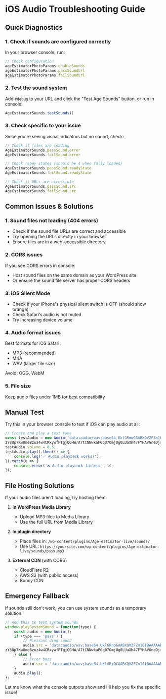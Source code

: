 # iOS Audio Troubleshooting Guide

## Quick Diagnostics

### 1. Check if sounds are configured correctly
In your browser console, run:
```javascript
// Check configuration
ageEstimatorPhotoParams.enableSounds
ageEstimatorPhotoParams.passSoundUrl
ageEstimatorPhotoParams.failSoundUrl
```

### 2. Test the sound system
Add `#debug` to your URL and click the "Test Age Sounds" button, or run in console:
```javascript
AgeEstimatorSounds.testSounds()
```

### 3. Check specific to your issue
Since you're seeing visual indicators but no sound, check:
```javascript
// Check if files are loading
AgeEstimatorSounds.passSound.error
AgeEstimatorSounds.failSound.error

// Check ready states (should be 4 when fully loaded)
AgeEstimatorSounds.passSound.readyState
AgeEstimatorSounds.failSound.readyState

// Check if URLs are accessible
AgeEstimatorSounds.passSound.src
AgeEstimatorSounds.failSound.src
```

## Common Issues & Solutions

### 1. **Sound files not loading (404 errors)**
- Check if the sound file URLs are correct and accessible
- Try opening the URLs directly in your browser
- Ensure files are in a web-accessible directory

### 2. **CORS issues**
If you see CORS errors in console:
- Host sound files on the same domain as your WordPress site
- Or ensure the sound file server has proper CORS headers

### 3. **iOS Silent Mode**
- Check if your iPhone's physical silent switch is OFF (should show orange)
- Check Safari's audio is not muted
- Try increasing device volume

### 4. **Audio format issues**
Best formats for iOS Safari:
- MP3 (recommended)
- M4A
- WAV (larger file size)

Avoid: OGG, WebM

### 5. **File size**
Keep audio files under 1MB for best compatibility

## Manual Test

Try this in your browser console to test if iOS can play audio at all:

```javascript
// Create and play a test tone
const testAudio = new Audio('data:audio/wav;base64,UklGRnoGAABXQVZFZm10IBAAAAABAAEAQB8AAEAfAAABAAgAZGF0YQoGAACBhYqFbF1fdJivrJBhNjVgodDbq2EcBj+a2/LDciUFLIHO8tiJNwgZaLvt559NEAxQp+PwtmMcBjiR1/LMeSwFJHfH8N2QQAoUXrTp66hVFApGn+DyvmwhBCuBzvLXiTYIG2m98OScTgwOUajk4bllHQU5k9n1zHkqBSh+0fDEly9vvN6dUBEGOIza8st+LAUqgM7w4Yk2CBpovO2ooU4LDVOX5eSqWBkIR6Hg8bJWCz9+zOXOiDAHF2S77OihUBcFQZ
zY88p7KwUme8zuz4w4CRxywfPTgjQGHW/A7tCNNwkaPGq07OmjUg0LUaXh47FYHAVGneDjrWIZCUCY3+6wYhYEOpbW8ct7KAUme8vvz4w4ChxywPDTgjYGHm/A7NCNNwkaPWu08+mjUg0LUqbi47BYGwZFnd/gsGMYBj6X1vLMeygFJXzL7s+MOQUZ');
testAudio.volume = 0.5;
testAudio.play().then(() => {
    console.log('✅ Audio playback works!');
}).catch(e => {
    console.error('❌ Audio playback failed:', e);
});
```

## File Hosting Solutions

If your audio files aren't loading, try hosting them:

1. **In WordPress Media Library**
   - Upload MP3 files to Media Library
   - Use the full URL from Media Library

2. **In plugin directory**
   - Place files in: `/wp-content/plugins/Age-estimator-live/sounds/`
   - Use URL: `https://yoursite.com/wp-content/plugins/Age-estimator-live/sounds/pass.mp3`

3. **External CDN** (with CORS)
   - CloudFlare R2
   - AWS S3 (with public access)
   - Bunny CDN

## Emergency Fallback

If sounds still don't work, you can use system sounds as a temporary solution:

```javascript
// Add this to test system sounds
window.playSystemSound = function(type) {
    const audio = new Audio();
    if (type === 'pass') {
        // Pleasant ding sound
        audio.src = 'data:audio/wav;base64,UklGRnoGAABXQVZFZm10IBAAAAABAAEAQB8AAEAfAAABAAgAZGF0YQoGAACBhYqFbF1fdJivrJBhNjVgodDbq2EcBj+a2/LDciUFLIHO8tiJNwgZaLvt559NEAxQp+PwtmMcBjiR1/LMeSwFJHfH8N2QQAoUXrTp66hVFApGn+DyvmwhBCuBzvLXiTYIG2m98OScTgwOUajk4bllHQU5k9n1zHkqBSh+0fDEly9vvN6dUBEGOIza8st+LAUqgM7w4Yk2CBpovO2ooU4LDVOX5eSqWBkIR6Hg8bJWCz9+zOXOiDAHF2S77OihUBcFQZ
zY88p7KwUme8zuz4w4CRxywfPTgjQGHW/A7tCNNwkaPGq07OmjUg0LUaXh47FYHAVGneDjrWIZCUCY3+6wYhYEOpbW8ct7KAUme8vvz4w4ChxywPDTgjYGHm/A7NCNNwkaPWu08+mjUg0LUqbi47BYGwZFnd/gsGMYBj6X1vLMeygFJXzL7s+MOQUZ';
    } else {
        // Error buzz
        audio.src = 'data:audio/wav;base64,UklGRiQCAABXQVZFZm10IBAAAAABAAEARKwAAIhYAQACABAAZGF0YQACAADr6+vr6+vr6+vr6+vr6+vr6+vr6+vr6+vr6+vr6+vr6+vr6+vr6+vr6+vr6+vr6+vr6+vr6+vr6+vr6+vr6+vr6+vr6+vr6+vr6+vr';
    }
    audio.play();
};
```

Let me know what the console outputs show and I'll help you fix the specific issue!
